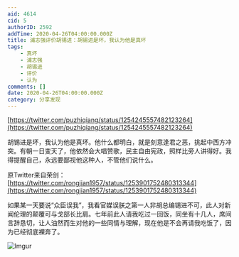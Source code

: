 ```yaml
---
aid: 4614
cid: 5
authorID: 2592
addTime: 2020-04-26T04:00:00.000Z
title: 浦志强评价胡锡进：胡锡进是坏，我认为他是真坏
tags:
    - 真坏
    - 浦志强
    - 胡锡进
    - 评价
    - 认为
comments: []
date: 2020-04-26T04:00:00.000Z
category: 分享发现
---
```


[https://twitter.com/puzhiqiang/status/1254245557482123264](https://twitter.com/puzhiqiang/status/1254245557482123264)

胡锡进是坏，我认为他是真坏。他什么都明白，就是刻意逢君之恶，挑起中西方冲突。有朝一日变天了，他依然会大唱赞歌，民主自由宪政，照样比旁人讲得好。我得提醒自己，永远要鄙视他这种人，不管他们说什么。

原Twitter来自荣剑：[https://twitter.com/rongjian1957/status/1253901752480313344](https://twitter.com/rongjian1957/status/1253901752480313344)

如果某一天要说“众臣误我”，我看官媒误朕之第一人非胡总编锡进不可，此人对新闻伦理的颠覆可与戈部长比肩。七年前此人请我吃过一回饭，同坐有十几人，席间言辞恳切，让人油然而生对他的一些同情与理解，现在他是不会再请我吃饭了，因为已经彻底裸奔了。

![Imgur](https://i.imgur.com/lilxQjq.jpg)
